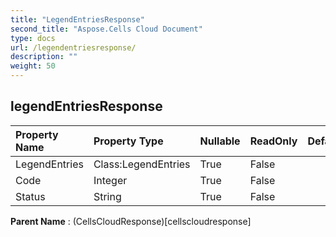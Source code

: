 ```yaml
---
title: "LegendEntriesResponse"
second_title: "Aspose.Cells Cloud Document"
type: docs
url: /legendentriesresponse/
description: ""
weight: 50
---
```


## **legendEntriesResponse**

 

| Property Name | Property Type | Nullable |  ReadOnly | DefaultValue | Description | 
| :- | :- | :- |:- |  :- | :- |
| LegendEntries | Class:LegendEntries | True |  False |  |  |  
| Code | Integer | True |  False |  |  |  
| Status | String | True |  False |  |  |  

**Parent Name** : (CellsCloudResponse)[cellscloudresponse]

